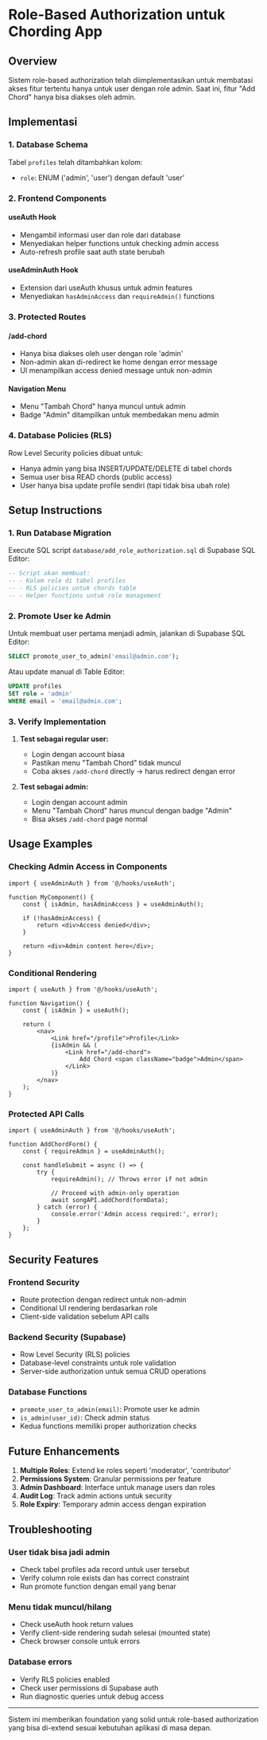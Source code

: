 # Role-Based Authorization untuk Chording App

## Overview

Sistem role-based authorization telah diimplementasikan untuk membatasi akses fitur tertentu hanya untuk user dengan role admin. Saat ini, fitur "Add Chord" hanya bisa diakses oleh admin.

## Implementasi

### 1. Database Schema

Tabel `profiles` telah ditambahkan kolom:
- `role`: ENUM ('admin', 'user') dengan default 'user'

### 2. Frontend Components

#### useAuth Hook
- Mengambil informasi user dan role dari database
- Menyediakan helper functions untuk checking admin access
- Auto-refresh profile saat auth state berubah

#### useAdminAuth Hook
- Extension dari useAuth khusus untuk admin features
- Menyediakan `hasAdminAccess` dan `requireAdmin()` functions

### 3. Protected Routes

#### /add-chord
- Hanya bisa diakses oleh user dengan role 'admin'
- Non-admin akan di-redirect ke home dengan error message
- UI menampilkan access denied message untuk non-admin

#### Navigation Menu
- Menu "Tambah Chord" hanya muncul untuk admin
- Badge "Admin" ditampilkan untuk membedakan menu admin

### 4. Database Policies (RLS)

Row Level Security policies dibuat untuk:
- Hanya admin yang bisa INSERT/UPDATE/DELETE di tabel chords
- Semua user bisa READ chords (public access)
- User hanya bisa update profile sendiri (tapi tidak bisa ubah role)

## Setup Instructions

### 1. Run Database Migration

Execute SQL script `database/add_role_authorization.sql` di Supabase SQL Editor:

```sql
-- Script akan membuat:
-- - Kolom role di tabel profiles
-- - RLS policies untuk chords table
-- - Helper functions untuk role management
```

### 2. Promote User ke Admin

Untuk membuat user pertama menjadi admin, jalankan di Supabase SQL Editor:

```sql
SELECT promote_user_to_admin('email@admin.com');
```

Atau update manual di Table Editor:

```sql
UPDATE profiles 
SET role = 'admin' 
WHERE email = 'email@admin.com';
```

### 3. Verify Implementation

1. **Test sebagai regular user:**
   - Login dengan account biasa
   - Pastikan menu "Tambah Chord" tidak muncul
   - Coba akses `/add-chord` directly → harus redirect dengan error

2. **Test sebagai admin:**
   - Login dengan account admin
   - Menu "Tambah Chord" harus muncul dengan badge "Admin"
   - Bisa akses `/add-chord` page normal

## Usage Examples

### Checking Admin Access in Components

```tsx
import { useAdminAuth } from '@/hooks/useAuth';

function MyComponent() {
    const { isAdmin, hasAdminAccess } = useAdminAuth();
    
    if (!hasAdminAccess) {
        return <div>Access denied</div>;
    }
    
    return <div>Admin content here</div>;
}
```

### Conditional Rendering

```tsx
import { useAuth } from '@/hooks/useAuth';

function Navigation() {
    const { isAdmin } = useAuth();
    
    return (
        <nav>
            <Link href="/profile">Profile</Link>
            {isAdmin && (
                <Link href="/add-chord">
                    Add Chord <span className="badge">Admin</span>
                </Link>
            )}
        </nav>
    );
}
```

### Protected API Calls

```tsx
import { useAdminAuth } from '@/hooks/useAuth';

function AddChordForm() {
    const { requireAdmin } = useAdminAuth();
    
    const handleSubmit = async () => {
        try {
            requireAdmin(); // Throws error if not admin
            
            // Proceed with admin-only operation
            await songAPI.addChord(formData);
        } catch (error) {
            console.error('Admin access required:', error);
        }
    };
}
```

## Security Features

### Frontend Security
- Route protection dengan redirect untuk non-admin
- Conditional UI rendering berdasarkan role
- Client-side validation sebelum API calls

### Backend Security (Supabase)
- Row Level Security (RLS) policies
- Database-level constraints untuk role validation
- Server-side authorization untuk semua CRUD operations

### Database Functions
- `promote_user_to_admin(email)`: Promote user ke admin
- `is_admin(user_id)`: Check admin status
- Kedua functions memiliki proper authorization checks

## Future Enhancements

1. **Multiple Roles**: Extend ke roles seperti 'moderator', 'contributor'
2. **Permissions System**: Granular permissions per feature
3. **Admin Dashboard**: Interface untuk manage users dan roles
4. **Audit Log**: Track admin actions untuk security
5. **Role Expiry**: Temporary admin access dengan expiration

## Troubleshooting

### User tidak bisa jadi admin
- Check tabel profiles ada record untuk user tersebut
- Verify column role exists dan has correct constraint
- Run promote function dengan email yang benar

### Menu tidak muncul/hilang
- Check useAuth hook return values
- Verify client-side rendering sudah selesai (mounted state)
- Check browser console untuk errors

### Database errors
- Verify RLS policies enabled
- Check user permissions di Supabase auth
- Run diagnostic queries untuk debug access

---

Sistem ini memberikan foundation yang solid untuk role-based authorization yang bisa di-extend sesuai kebutuhan aplikasi di masa depan.
